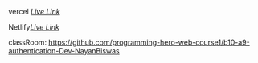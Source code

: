 vercel [_Live Link_](https://assignment-09-six.vercel.app/)

Netlify[_Live Link_](https://pheroassignment-09.netlify.app/)


classRoom:  https://github.com/programming-hero-web-course1/b10-a9-authentication-Dev-NayanBiswas 